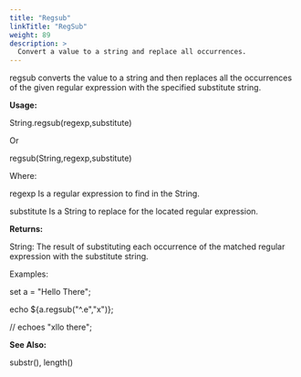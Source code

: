```yaml
---
title: "Regsub"
linkTitle: "RegSub"
weight: 89
description: >
  Convert a value to a string and replace all occurrences. 
---
```


regsub converts the value to a string and then replaces all the occurrences of the given regular expression with the specified substitute string.

**Usage:**

String.regsub(regexp,substitute)

Or

regsub(String,regexp,substitute)

Where:

regexp Is a regular expression to find in the String.

substitute Is a String to replace for the located regular expression.

**Returns:**

String: The result of substituting each occurrence of the matched regular expression with the substitute string.

Examples:

set a = "Hello There";

echo ${a.regsub("^.e","x")};

// echoes "xllo there";

**See Also:**

substr(), length()
